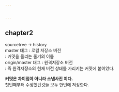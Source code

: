 ```yaml
---


---
```


<h2 id="chapter2">chapter2</h2>
<p>sourcetree -&gt; history<br>
master 태그 : 로컬 저장소 버전<br>
: 커밋을 올리는 줄기의 이름<br>
origin/master 태그 : 원격저장소 버전<br>
: 즉 원격저장소의 현재 버전 상태를 가리키는 커밋에 붙어있다.</p>
<p><strong>커밋은 차이점이 아니라 스냅사진 이다.</strong><br>
첫번째부터 수정했던것들 모두 한번에 저장한다.</p>

